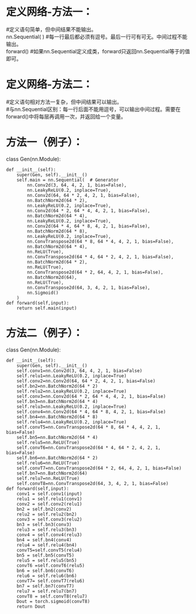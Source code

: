 # 定义网络-方法一：
#定义语句简单，但中间结果不能输出。  
nn.Sequential(   ) #每一行最后都必须有逗号。最后一行可有可无。中间过程不能输出。  
forward()  #如果nn.Sequential定义成类，forward只返回nn.Sequential等于的值即可。  
# 定义网络-方法二：  
#定义语句相对方法一复杂，但中间结果可以输出。  
#与nn.Sequential区别：每一行后面不能用逗号，可以输出中间过程。需要在forward()中将每层再调用一次，并返回给一个变量。  
# 方法一（例子）：  
class Gen(nn.Module):  

    def __init__(self):  
        super(Gen, self).__init__()  
        self.main = nn.Sequential(  # Generator  
            nn.Conv2d(3, 64, 4, 2, 1, bias=False),  
            nn.LeakyReLU(0.2, inplace=True),  
            nn.Conv2d(64, 64 * 2, 4, 2, 1, bias=False),  
            nn.BatchNorm2d(64 * 2),  
            nn.LeakyReLU(0.2, inplace=True),  
            nn.Conv2d(64 * 2, 64 * 4, 4, 2, 1, bias=False),  
            nn.BatchNorm2d(64 * 4),  
            nn.LeakyReLU(0.2, inplace=True),  
            nn.Conv2d(64 * 4, 64 * 8, 4, 2, 1, bias=False),  
            nn.BatchNorm2d(64 * 8),  
            nn.LeakyReLU(0.2, inplace=True),  
            nn.ConvTranspose2d(64 * 8, 64 * 4, 4, 2, 1, bias=False),  
            nn.BatchNorm2d(64 * 4),  
            nn.ReLU(True),  
            nn.ConvTranspose2d(64 * 4, 64 * 2, 4, 2, 1, bias=False),  
            nn.BatchNorm2d(64 * 2),  
            nn.ReLU(True),  
            nn.ConvTranspose2d(64 * 2, 64, 4, 2, 1, bias=False),  
            nn.BatchNorm2d(64),  
            nn.ReLU(True),  
            nn.ConvTranspose2d(64, 3, 4, 2, 1, bias=False),  
            nn.Sigmoid()  
        )  
    def forward(self,input):  
        return self.main(input)  

# 方法二（例子）：          
class Gen(nn.Module):  

    def __init__(self):  
        super(Gen, self).__init__()  
        self.conv1=nn.Conv2d(3, 64, 4, 2, 1, bias=False)  
        self.relu1=nn.LeakyReLU(0.2, inplace=True)  
        self.conv2=nn.Conv2d(64, 64 * 2, 4, 2, 1, bias=False)  
        self.bn2=nn.BatchNorm2d(64 * 2)  
        self.relu2=nn.LeakyReLU(0.2, inplace=True)  
        self.conv3=nn.Conv2d(64 * 2, 64 * 4, 4, 2, 1, bias=False)  
        self.bn3=nn.BatchNorm2d(64 * 4)  
        self.relu3=nn.LeakyReLU(0.2, inplace=True)  
        self.conv4=nn.Conv2d(64 * 4, 64 * 8, 4, 2, 1, bias=False)  
        self.bn4=nn.BatchNorm2d(64 * 8)  
        self.relu4=nn.LeakyReLU(0.2, inplace=True)  
        self.convT5=nn.ConvTranspose2d(64 * 8, 64 * 4, 4, 2, 1, bias=False)  
        self.bn5=nn.BatchNorm2d(64 * 4)  
        self.relu5=nn.ReLU(True)  
        self.convT6=nn.ConvTranspose2d(64 * 4, 64 * 2, 4, 2, 1, bias=False)  
        self.bn6=nn.BatchNorm2d(64 * 2)  
        self.relu6=nn.ReLU(True)  
        self.convT7=nn.ConvTranspose2d(64 * 2, 64, 4, 2, 1, bias=False)  
        self.bn7=nn.BatchNorm2d(64)  
        self.relu7=nn.ReLU(True)  
        self.convT8=nn.ConvTranspose2d(64, 3, 4, 2, 1, bias=False)  
    def forward(self,input):  
        conv1 = self.conv1(input)  
        relu1 = self.relu1(conv1)  
        conv2 = self.conv2(relu1)  
        bn2 = self.bn2(conv2)  
        relu2 = self.relu2(bn2)  
        conv3 = self.conv3(relu2)  
        bn3 = self.bn3(conv3)  
        relu3 = self.relu3(bn3)  
        conv4 = self.conv4(relu3)  
        bn4 = self.bn4(conv4)  
        relu4 = self.relu4(bn4)  
        convT5=self.convT5(relu4)  
        bn5 = self.bn5(convT5)  
        relu5 = self.relu5(bn5)  
        convT6 =self.convT6(relu5)  
        bn6 = self.bn6(convT6)  
        relu6 = self.relu6(bn6)  
        convT7= self.convT7(relu6)  
        bn7 = self.bn7(convT7)  
        relu7 = self.relu7(bn7)  
        convT8 = self.convT8(relu7)  
        Dout = torch.sigmoid(convT8)  
        return Dout  
    
